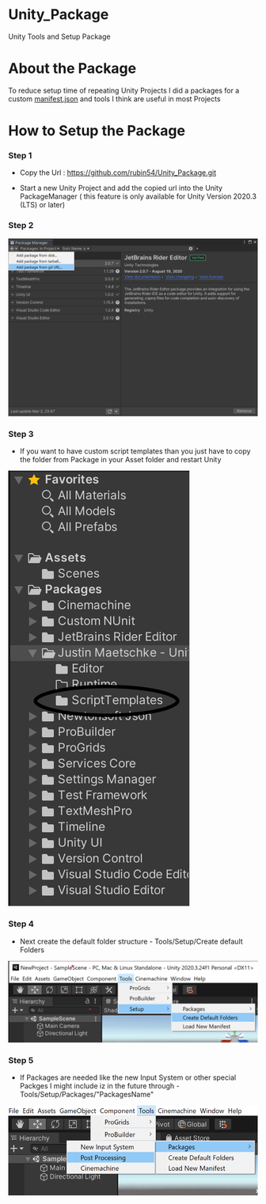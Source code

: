 # Unity_Package
Unity Tools and Setup Package

# About the Package
To reduce setup time of repeating Unity Projects I did a packages for a custom [manifest.json](https://gist.github.com/rubin54/c5b6124448ed88feecadda3d5d9adbba) and tools I think are useful in most Projects


# How to Setup the Package

<h3>Step 1</h3>

- Copy the Url : https://github.com/rubin54/Unity_Package.git

- Start a new Unity Project and add the copied url into the Unity PackageManager ( this feature is only available for Unity Version 2020.3 (LTS) or later)

<h3>Step 2</h3>
  
![](https://github.com/rubin54/Unity_Package/blob/main/ReadMeImages/Github_Package_Manager.png)

<h3>Step 3</h3>

- If you want to have custom script templates than you just have to copy the folder from Package in your Asset folder and restart Unity

![](https://github.com/rubin54/Unity_Package/blob/main/ReadMeImages/Github_ScriptTemplates.png)

<h3>Step 4</h3>

- Next create the default folder structure - Tools/Setup/Create default Folders

![](https://github.com/rubin54/Unity_Package/blob/main/ReadMeImages/Github_newFolders.png)

<h3>Step 5</h3>

- If Packages are needed like the new Input System or other special Packges I might include iz in the future through - Tools/Setup/Packages/"PackagesName"

![](https://github.com/rubin54/Unity_Package/blob/main/ReadMeImages/Github_Packages.png)
